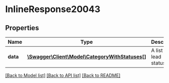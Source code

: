# InlineResponse20043

## Properties
Name | Type | Description | Notes
------------ | ------------- | ------------- | -------------
**data** | [**\Swagger\Client\Model\CategoryWithStatuses[]**](CategoryWithStatuses.md) | A list of lead statuses | [optional] 

[[Back to Model list]](../../README.md#documentation-for-models) [[Back to API list]](../../README.md#documentation-for-api-endpoints) [[Back to README]](../../README.md)

